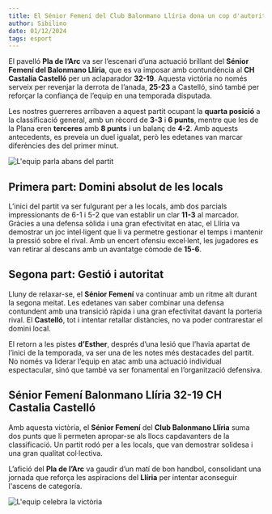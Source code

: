 ```yaml
---
title: El Sénior Femení del Club Balonmano Llíria dona un cop d'autoritat a la zona alta
author: Sibilino
date: 01/12/2024
tags: esport
---
```


El pavelló **Pla de l’Arc** va ser l’escenari d’una actuació brillant del **Sénior Femení del Balonmano Llíria**, que es va imposar amb contundència al **CH Castalia Castelló** per un aclaparador **32-19**. Aquesta victòria no només serveix per revenjar la derrota de l’anada, **25-23** a Castelló, sinó també per reforçar la confiança de l’equip en una temporada disputada.

Les nostres guerreres arribaven a aquest partit ocupant la **quarta posició** a la classificació general, amb un rècord de **3-3** i **6 punts**, mentre que les de la Plana eren **terceres** amb **8 punts** i un balanç de **4-2**. Amb aquests antecedents, es preveia un duel igualat, però les edetanes van marcar diferències des del primer minut.

![L'equip parla abans del partit](/assets/continguts/recursos/2024-01-12-SeniorFemeniBalonmano-concentrat.jpg "Sénior Femení del Club Balonmano Llíria abans del partit")

## Primera part: Domini absolut de les locals

L’inici del partit va ser fulgurant per a les locals, amb dos parcials impressionants de 6-1 i 5-2 que van establir un clar **11-3** al marcador. Gràcies a una defensa sòlida i una gran efectivitat en atac, el Llíria va demostrar un joc intel·ligent que li va permetre gestionar el temps i mantenir la pressió sobre el rival. Amb un encert ofensiu excel·lent, les jugadores es van retirar al descans amb un avantatge còmode de **15-6**.

## Segona part: Gestió i autoritat

Lluny de relaxar-se, el **Sénior Femení** va continuar amb un ritme alt durant la segona meitat. Les edetanes van saber combinar una defensa contundent amb una transició ràpida i una gran efectivitat davant la porteria rival. El **Castelló**, tot i intentar retallar distàncies, no va poder contrarestar el domini local.

El retorn a les pistes **d’Esther**, després d’una lesió que l’havia apartat de l’inici de la temporada, va ser una de les notes més destacades del partit. No només va liderar l’equip en atac amb una actuació individual espectacular, sinó que també va ser fonamental en l’organització defensiva.

## Sénior Femení Balonmano Llíria 32-19 CH Castalia Castelló

Amb aquesta victòria, el **Sénior Femení** del **Club Balonmano Llíria** suma dos punts que li permeten apropar-se als llocs capdavanters de la classificació. Un partit rodó per a les locals, que van demostrar solidesa i una gran qualitat col·lectiva.

L’afició del **Pla de l’Arc** va gaudir d’un matí de bon handbol, consolidant una jornada que reforça les aspiracions del **Llíria** per intentar aconseguir l'ascens de categoría.

![L'equip celebra la victòria](/assets/continguts/recursos/2024-01-12-SeniorFemeniBalonmano-32-19-Castelló.jpg "Sénior Femení del Club Balonmano Llíria guanya el partit")







